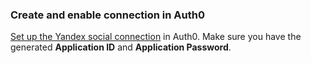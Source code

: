 ### Create and enable connection in Auth0

[Set up the Yandex social connection](https://auth0.com/docs/dashboard/guides/connections/set-up-connections-social) in Auth0. Make sure you have the generated **Application ID** and **Application Password**.
